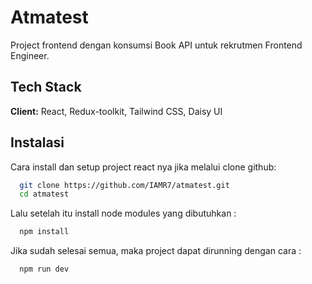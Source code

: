 # Atmatest

Project frontend dengan konsumsi Book API untuk rekrutmen Frontend Engineer.

## Tech Stack

**Client:** React, Redux-toolkit, Tailwind CSS, Daisy UI

## Instalasi

Cara install dan setup project react nya jika melalui clone github: 

```bash
  git clone https://github.com/IAMR7/atmatest.git
  cd atmatest
```
Lalu setelah itu install node modules yang dibutuhkan :
```bash
  npm install
```
Jika sudah selesai semua, maka project dapat dirunning dengan cara :
```bash
  npm run dev
```
